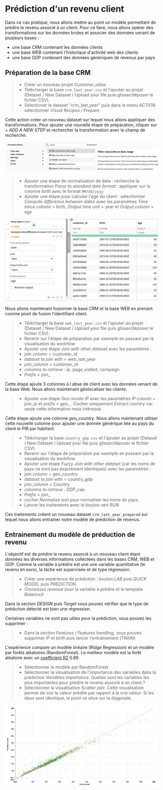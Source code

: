 # Prédiction d'un revenu client

Dans ce cas pratique, nous allons mettre au point un modèle permettant de prédire le revenu associé à un client. Pour ce faire, nous allons opérer des transformations sur les données brutes et associer des données venant de plusieurs bases :

* une base CRM contenant les données clients
* une base WEB contenant l'historique d'activité web des clients
* une base GDP contenant des données génériques de revenus par pays


## Préparation de la base CRM


>* Créer un nouveau projet *Customer_value*
>* Télécharger la base `crm_last_year.csv` et l'ajouter au projet (Dataset / New Dataset / Upload your file puis glisser/déposer le fichier CSV).
>* Sélectioner le dataset "crm\_last_year" puis dans le menu *ACTION* sélectionner  *Visual Recipes / Prepare*.

Cette action créer un nouveau dataset sur lequel nous allons appliquer des transformations. Pour ajouter une nouvelle étape de préparation, cliquer sur *+ ADD A NEW STEP* et rechercher la transformation avec le champ de recherche.

<p align="center">
  <img src="images/prepare_step.png" width="600" >
</p>


>* Ajouter une étape de normalisation de date : recherche la transformation *Parse to standard date format* : appliquer sur la colonne *birth* avec le format `MM/dd/yyyy` 
>* Ajouter une étape pour calculer l'age du client : sélectionner *Compute difference between dates* avec les paramètres *Time since column* = birth, *Output time unit* = year et *Output column* = age

<p align="center">
  <img src="images/prepare_birth.png" width="600" >
</p>


Nous allons maintenant fusionner la base CRM et la base WEB en prenant comme pivot de fusion l'identifiant client.


>* Télécharger la base `web_last_year.csv` et l'ajouter au projet (Dataset / New Dataset / Upload your file puis glisser/déposer le fichier CSV).
>* Revenir sur l'étape de préparation par exemple en passant par la visualisation du workflow
>* Ajouter une étape *Join with other dataset* avec les paramètres : 
>  * *join column* = customer_id
>  * *dataset to join with* = web\_last_year
>  * *join_column* = customer\_id
>  * *columns to retrieve* : ip, page_visited, campaign
>  * *Prefix* = join\_

Cette étape ajoute 3 colonnes à l abse de client avec les données venant de la base Web. Nous allons maintenant géolocaliser les clients.

>* Ajouter une étape *Geo-locate IP* avec les paramètres *IP column* = join_ip et *prefix* = geo\_ . Cocher uniquement *Extract country* car seule cette information nous intéresse.

Cette étape ajoute une colonne *geo_country*. Nous allons maintenant utiliser cette nouvelle colonne pour ajouter une donnée générique liée au pays du client le PIB par habitant.

>* Télécharger la base `country_gdp.csv` et l'ajouter au projet (Dataset / New Dataset / Upload your file puis glisser/déposer le fichier CSV).
>* Revenir sur l'étape de préparation par exemple en passant par la visualisation du workflow
>* Ajouter une étape *Fuzzy Join with other dataset*  (car les noms de pays ne sont pas exactement identiques) avec les paramètres : 
>  * *join column* = geo_country
>  * *dataset to join with* = country_gdp
>  * *join_column* = Country
>  * *columns to retrieve* : GDP_cap
>  * *Prefix* = join\_
>  * cocher *Normalize text* pour normaliser les noms de pays.
>* Lancer les traitements avec le bouton vert *RUN*

Ces traitements créent un nouveau dataset `crm_last_year_prepared` sur lequel nous allons entrainer notre modèle de prédiction de revenus.

## Entrainement du modèle de préduction de revenu

L'objectif est de prédire le revenu associé à un nouveau client étant données les diverses informations collectées dans les bases CRM, WEB et GDP. Comme la variable à prédire est une une variable quantitative (le revenu en euro), la tâche est supervisée et de type régression.

>* Créer une expérience  de prédiction : bouton *LAB* puis *QUICK MODEL* puis *PREDICTION*. 
>* Choisissez *revenue* pour la variable à prédire et le template *Balanced*

Dans la section *DESIGN* puis *Target* vous pouvez vérifier que le type de prédiction détecté est bien une régression.

Certaines variables ne sont pas utiles pour la prédiction, vous pouvez les supprimer : 

>* Dans la section *Features / Features handling*, vous pouvez supprimer *IP* et *birth* puis lancer l'entraînement (*TRAIN*)

L'expérience compare un modèle linéaire (Ridge Regression) et un modèle par forêts aléatoires (RandomForest). Le meilleur modèle est la forêt aléatoire avec un [coefficient R2](https://en.wikipedia.org/wiki/Coefficient_of_determination) 0.89. 

>* Sélectionner le modèle par RandomForest
>* Sélectionner la visualisation de l'importance des variables dans la prédiction *Variables importance*. Quelles sont les variables les plus importantes pour prédire le revenu associé à un client ?
>* Sélectionner la visualisation *Scatter plot*. Cette visualisation permet de voir la valeur prédite par rapport à la vrai valeur. Si les deux sont identique, le point se situe sur la diagonale. 
  

<p align="center">
  <img src="images/regression_scatter.png" width="600" >
</p>
